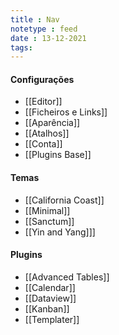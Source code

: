 ```yaml
---
title : Nav
notetype : feed
date : 13-12-2021
tags: 
---
```


#### Configurações
- [[Editor]]
- [[Ficheiros e Links]]
- [[Aparência]]
- [[Atalhos]]
- [[Conta]]
- [[Plugins Base]]

#### Temas
- [[California Coast]]
- [[Minimal]]
- [[Sanctum]]
- [[Yin and Yang]]]

#### Plugins
- [[Advanced Tables]]
- [[Calendar]]
- [[Dataview]]
- [[Kanban]]
- [[Templater]]

